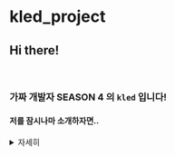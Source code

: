 # kled_project

## Hi there!

<br>

### 가짜 개발자 **SEASON 4** 의 `kled` 입니다!

#### 저를 잠시나마 소개하자면..
<details>
<summary>자세히</summary>
<div markdown="1">

1. 인천대학교 전자공학과 2학년 학생입니다.
2. Front-end Developer를 꿈꾸고 있습니다! ⚒
3. 아직 한참 모자라지만 귀여운 [챗봇](https://competent-payne-da6f41.netlify.app/chatbot.html)을 만들면서 연습하고 있습니다! 💻
</div>
</details>
